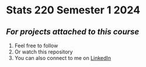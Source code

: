 # **Stats 220 Semester 1 2024**
## *For projects attached to this course*

1. Feel free to follow
2. Or watch this repository
3. You can also connect to me on [LinkedIn](https://www.linkedin.com/in/maryann-x-b2907a293/)
